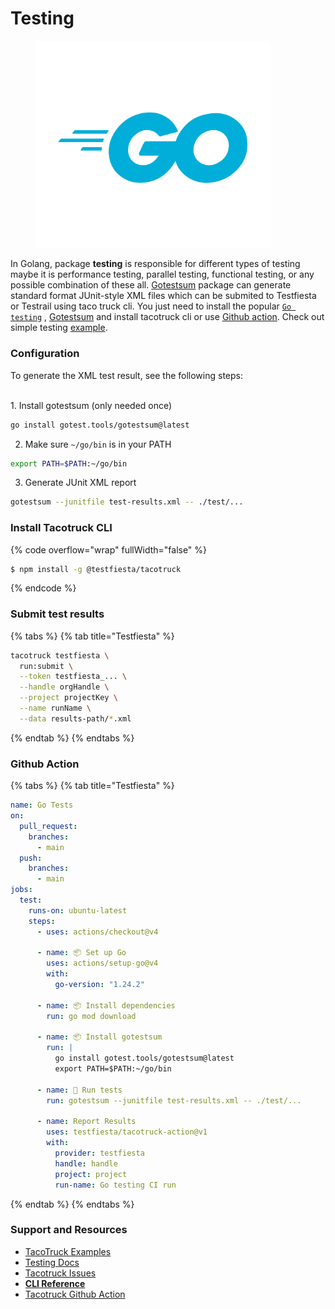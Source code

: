 # Testing

<figure><img src="../../../.gitbook/assets/Go-Logo_Blue.png" alt="" width="375"><figcaption></figcaption></figure>

In Golang, package **testing** is responsible for different types of testing maybe it is performance testing, parallel testing, functional testing, or any possible combination of these all. [Gotestsum](https://pkg.go.dev/github.com/IstrateM/gotestsum/pkg/gotestsum) package  can  generate standard format JUnit-style XML files  which can be  submited  to Testfiesta or Testrail using taco truck cli. You just need to install the popular [`Go testing`](https://pkg.go.dev/testing) ,  [Gotestsum](https://pkg.go.dev/github.com/IstrateM/gotestsum/pkg/gotestsum)  and install tacotruck cli or use [Github action](https://github.com/testfiesta/tacotruck-action).  Check  out simple testing  [example](https://github.com/testfiesta/tacotruck-examples/tree/main/demo-golang-tf).

### Configuration

To generate the XML test result, see the following steps:

\
1\. Install gotestsum (only needed once)

```sh
go install gotest.tools/gotestsum@latest
```

2. Make sure `~/go/bin` is in your PATH

```sh
export PATH=$PATH:~/go/bin
```

3. Generate JUnit XML report

```sh
gotestsum --junitfile test-results.xml -- ./test/...
```

### Install Tacotruck CLI

{% code overflow="wrap" fullWidth="false" %}
```sh
$ npm install -g @testfiesta/tacotruck
```
{% endcode %}

### Submit test results

{% tabs %}
{% tab title="Testfiesta" %}
```sh
tacotruck testfiesta \
  run:submit \
  --token testfiesta_... \
  --handle orgHandle \
  --project projectKey \
  --name runName \
  --data results-path/*.xml
```
{% endtab %}
{% endtabs %}

### Github Action

{% tabs %}
{% tab title="Testfiesta" %}
```yaml
name: Go Tests
on:
  pull_request:
    branches:
      - main
  push:
    branches:
      - main
jobs:
  test:
    runs-on: ubuntu-latest
    steps:
      - uses: actions/checkout@v4

      - name: 📦 Set up Go
        uses: actions/setup-go@v4
        with:
          go-version: "1.24.2"

      - name: 📦 Install dependencies
        run: go mod download

      - name: 📦 Install gotestsum
        run: |
          go install gotest.tools/gotestsum@latest
          export PATH=$PATH:~/go/bin

      - name: 🧪 Run tests
        run: gotestsum --junitfile test-results.xml -- ./test/...

      - name: Report Results
        uses: testfiesta/tacotruck-action@v1
        with:
          provider: testfiesta
          handle: handle
          project: project
          run-name: Go testing CI run

```
{% endtab %}
{% endtabs %}

### Support and Resources

* [TacoTruck Examples](https://github.com/testfiesta/tacotruck-examples)
* [Testing Docs](https://pkg.go.dev/testing)
* [Tacotruck Issues](https://github.com/testfiesta/tacotruck/issues)
* [**CLI Reference**](../../tacotruck-cli/)
* [Tacotruck Github Action](https://github.com/testfiesta/tacotruck-action)
